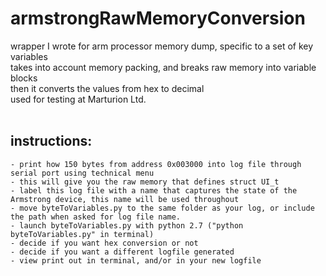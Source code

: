 # armstrongRawMemoryConversion
wrapper I wrote for arm processor memory dump, specific to a set of key variables</br>
takes into account memory packing, and breaks raw memory into variable blocks</br>
then it converts the values from hex to decimal</br>
used for testing at Marturion Ltd.</br>
</br>
## instructions:
    - print how 150 bytes from address 0x003000 into log file through serial port using technical menu
    - this will give you the raw memory that defines struct UI_t
    - label this log file with a name that captures the state of the Armstrong device, this name will be used throughout
    - move byteToVariables.py to the same folder as your log, or include the path when asked for log file name.
    - launch byteToVariables.py with python 2.7 ("python byteToVariables.py" in terminal)
    - decide if you want hex conversion or not
    - decide if you want a different logfile generated
    - view print out in terminal, and/or in your new logfile
    
